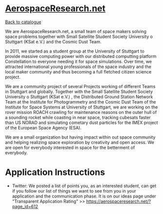 
# [AerospaceResearch.net](http://www.aerospaceresearch.net)

[Back to catalogue](../README.md#aerospaceresearchnet)

We are AerospaceResearch.net, a small team of space makers solving space problems together with Small Satellite Student Society University o Stuttgart (KSat e.V.) and the Cosmic Dust Team.

In 2011, we started as a student group at the University of Stuttgart to provide massive computing power with our distributed computting platform Constellation to everyone needing it for space simulations. Over time, we attracted international young professionals of the space industry and the local maker community and thus becoming a full fletched citizen science project.

We are a community project of several Projects working of different Teams in Stuttgart and globally. Together with the Small Satellite Student Society University o Stuttgart (KSat e.V.) , the Distributed Ground Station Network Team at the Institute for Photogrammetry and the Cosmic Dust Team of the Institute for Space Systems at University of Stuttgart, we are working on the rover mission ROACH crawling for maintenance reasons on the outer hull of a sounding rocket while coasting in near space, tracking cubesats faster than US NORAD and simulating cometary dust particles for the IMEX project of the European Space Agency (ESA).

We are a small organization but having impact within out space community and helping realizing space exploration by creativity and open access. We are open for everybody interested in space for the 
betterment of everybody.

# Application Instructions

* Twitter: We posted a list of points you, as an interested student, can get if you follow our list of things we want to see from you in your application and the communication phase. It is on our ideas page under "Transparent Application Rating" >> https://aerospaceresearch.net/?page_id=612